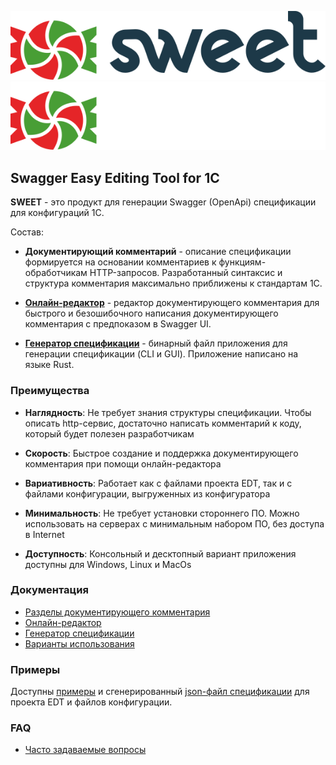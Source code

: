 ![SWEET](./logo/sweet-logo-full-light.svg#gh-light-mode-only) ![SWEET](./logo/sweet-logo-full-dark.svg#gh-dark-mode-only)

## Swagger Easy Editing Tool for 1С

**SWEET** - это продукт для генерации Swagger (OpenApi) спецификации для конфигураций 1С. 

Состав:

- **Документирующий комментарий** - описание спецификации формируется на основании комментариев к функциям-обработчикам HTTP-запросов. Разработанный синтаксис и структура комментария максимально приближены к стандартам 1С.

- [**Онлайн-редактор**](https://1c-swagger.ru/#editor) - редактор документирующего комментария для быстрого и безошибочного написания документирующего комментария с предпоказом в Swagger UI.

- [**Генератор спецификации**](marketplace) - бинарный файл приложения для генерации спецификации (CLI и GUI). Приложение написано на языке Rust.


### Преимущества

- **Наглядность**: Не требует знания структуры спецификации. Чтобы описать http-сервис, достаточно написать комментарий к коду, который будет полезен разработчикам

- **Скорость**: Быстрое создание и поддержка документирующего комментария при помощи онлайн-редактора

- **Вариативность**: Работает как с файлами проекта EDT, так и с файлами конфигурации, выгруженных из конфигуратора

- **Минимальность**: Не требует установки стороннего ПО. Можно использовать на серверах с минимальным набором ПО, без доступа в Internet



- **Доступность**: Консольный и десктопный вариант приложения доступны для Windows, Linux и MacOs


### Документация

- [Разделы документирующего комментария](docs/Разделы)
- [Онлайн-редактор](docs/Редактор)
- [Генератор спецификации](docs/Приложение)
- [Варианты использования](docs/Варианты)

### Примеры

Доступны [примеры](/examples/) и сгенерированный [json-файл спецификации](/examples/swagger.json) для проекта EDT и файлов конфигурации.

### FAQ
- [Часто задаваемые вопросы](FAQ.md)
